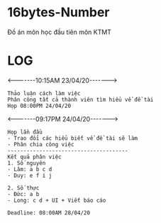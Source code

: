 # 16bytes-Number
Đồ án môn học đầu tiên môn KTMT

# LOG
<-------10:15AM 23/04/20------->

	Thảo luận cách làm việc
	Phân công tất cả thành viên tìm hiểu về đề tài
	Họp 08:00PM 24/04/20

<-------09:17PM 24/04/20------->

	Họp lần đầu
	- Trao đổi các hiểu biết về đề tài sẽ làm
	- Phân chia công việc
	--------------------------------------	
	Kết quả phân việc
	1. Số nguyên
	- Lâm: a b c d
	- Duy: e f i j
	
	2. Số thực
	- Đức: a b
	- Long: c d + UI + Viết báo cáo

	Deadline: 08:00AM 28/04/20
